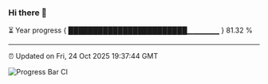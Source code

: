 ### Hi there 👋

⏳ Year progress { ████████████████████████▁▁▁▁▁▁ } 81.32 %

---

⏰ Updated on Fri, 24 Oct 2025 19:37:44 GMT

![Progress Bar CI](https://github.com/IshwaranRudhara/GIT-ACTION/workflows/Progress%20Bar%20CI/badge.svg)
